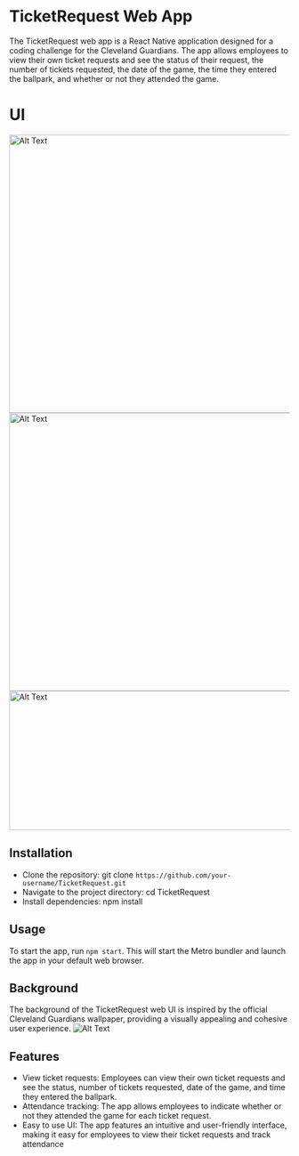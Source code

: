 # TicketRequest Web App
The TicketRequest web app is a React Native application designed for a coding challenge for the Cleveland Guardians. The app allows employees to view their own ticket requests and see the status of their request, the number of tickets requested, the date of the game, the time they entered the ballpark, and whether or not they attended the game.
# UI
<img src="https://i.imgur.com/bxOSx9j.jpg" alt="Alt Text" width="700" height="500">
<img src="https://i.imgur.com/yFNRdZq.jpg" alt="Alt Text" width="700" height="500">
<img src="https://i.imgur.com/3tHhFVI.png" alt="Alt Text" width="620" height="250">

## Installation
- Clone the repository: git clone `https://github.com/your-username/TicketRequest.git`
- Navigate to the project directory: cd TicketRequest
- Install dependencies: npm install
## Usage
To start the app, run ``npm start``. This will start the Metro bundler and launch the app in your default web browser.

## Background
The background of the TicketRequest web UI is inspired by the official Cleveland Guardians wallpaper, providing a visually appealing and cohesive user experience.
![Alt Text](https://i.imgur.com/pUQdqin.jpg)
## Features
- View ticket requests: Employees can view their own ticket requests and see the status, number of tickets requested, date of the game, and time they entered the ballpark.
- Attendance tracking: The app allows employees to indicate whether or not they attended the game for each ticket request.
- Easy to use UI: The app features an intuitive and user-friendly interface, making it easy for employees to view their ticket requests and track attendance



